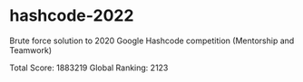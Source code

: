 # hashcode-2022

Brute force solution to 2020 Google Hashcode competition (Mentorship and Teamwork)

Total Score: 1883219
Global Ranking: 2123
